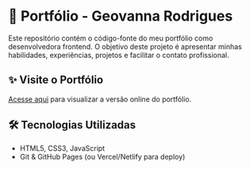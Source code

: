 # 🚀 Portfólio - Geovanna Rodrigues

Este repositório contém o código-fonte do meu portfólio como desenvolvedora frontend. O objetivo deste projeto é apresentar minhas habilidades, experiências, projetos e facilitar o contato profissional.

## ✨ Visite o Portfólio

[Acesse aqui](https://seu-link-aqui.com) para visualizar a versão online do portfólio.

## 🛠️ Tecnologias Utilizadas

- HTML5, CSS3, JavaScript
- Git & GitHub Pages (ou Vercel/Netlify para deploy)

